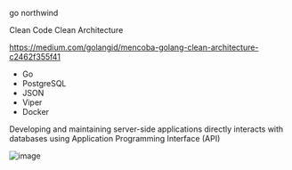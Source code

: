go northwind

Clean Code
Clean Architecture

https://medium.com/golangid/mencoba-golang-clean-architecture-c2462f355f41

- Go
- PostgreSQL
- JSON
- Viper
- Docker

Developing and maintaining server-side applications directly interacts with databases using Application Programming Interface (API)

  ![image](https://github.com/ralif1330/go-northwind-Final/assets/113930578/ebd55987-f6bd-48b1-9ebd-4fe82461cd57)

